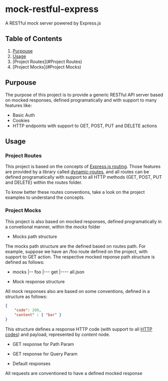 # mock-restful-express

A RESTful mock server powered by Express.js

## Table of Contents

1. [Purpouse](#Purpouse)
2. [Usage](#Usage)
3. [Project Routes](#Project Routes)
4. [Project Mocks](#Project Mocks)

## Purpouse

The purpose of this project is to provide a generic RESTful API server based on mocked responses, defined programatically and with support to many features like: 

- Basic Auth
- Cookies
- HTTP endpoints with support to GET, POST, PUT and DELETE actions

## Usage

### Project Routes

This project is based on the concepts of [Express.js routing](http://expressjs.com/guide/routing.html). Those features are provided by a library called [dynamic-routes](https://github.com/OneOfOne/dynamic-routes), and all routes can be defined programatically with support to all HTTP methods (GET, POST, PUT and DELETE) within the *routes* folder.

To know better these routes conventions, take a look on the project examples to understand the concepts. 

### Project Mocks

This project is also based on mocked responses, defined programatically in a convetional manner, within the *mocks* folder

* Mocks path structure

The mocks path structure are the defined based on routes path. For example, suppose we have an /foo route defined on the project, with support to GET action. The respective mocked reponse path structure is defined as follows:

- mocks
|-- foo
|--- get
|---- all.json

* Mock response structure

All mock responses also are based on some conventions, defined in a structure as follows:

```json
{
	"code": 200,
	"content" : { "bar" }
}
```

This structure defines a response HTTP code (with support to all [HTTP codes](http://en.wikipedia.org/wiki/List_of_HTTP_status_codes)) and payload, represented by *content* node.

* GET response for Path Param

* GET response for Query Param

* Default responses

All requests are conventioned to have a defined mocked response

